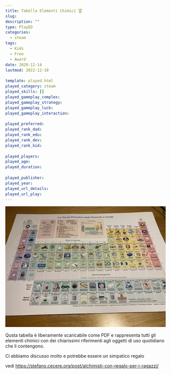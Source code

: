 ```yaml
---
title: Tabella Elementi Chimici 🏆
slug: 
description: ""
type: PlayED
categories:
  - steam
tags:
  - Kids
  - Free
  - Award
date: 2020-12-14
lastmod: 2022-12-18

template: played.html
played_category: steam
played_skills: []
played_gameplay_complex:
played_gameplay_strategy:
played_gameplay_luck:
played_gameplay_interaction:

played_preferred:
played_rank_dad: 
played_rank_edu:
played_rank_dev:
played_rank_kid: 

played_players: 
played_age: 
played_duration: 

played_publisher: 
played_year: 
played_url_details: 
played_url_play: 
---
```


![](img/tabella_elementi.webp)

Qusta tabella è liberamente scaricabile come PDF e rappresenta tutti gli elementi chimici con dei chiarissimi riferimenti agli oggetti di uso quotidiano che li contengono.

Ci abbiamo discusso molto e potrebbe essere un simpatico regalo

vedi <https://stefano.cecere.org/post/alchimisti-con-regalo-per-i-ragazzi/>
